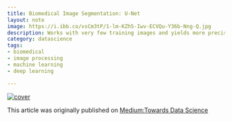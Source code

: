 ```yaml
---
title: Biomedical Image Segmentation: U-Net
layout: note
image: https://i.ibb.co/vsCm3tP/1-lm-KZh5-Iwv-ECVQu-Y36b-Nng-Q.jpg
description: Works with very few training images and yields more precise segmentation.
category: datascience
tags:
- biomedical
- image processing
- machine learning
- deep learning

---
```


[![cover](https://i.ibb.co/vsCm3tP/1-lm-KZh5-Iwv-ECVQu-Y36b-Nng-Q.jpg)](https://towardsdatascience.com/biomedical-image-segmentation-u-net-a787741837fa)

This article was originally published on [Medium:Towards Data Science](https://towardsdatascience.com/biomedical-image-segmentation-u-net-a787741837fa)
